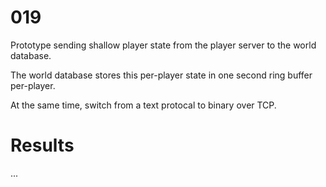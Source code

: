 # 019

Prototype sending shallow player state from the player server to the world database.

The world database stores this per-player state in one second ring buffer per-player.

At the same time, switch from a text protocal to binary over TCP.

# Results

...
